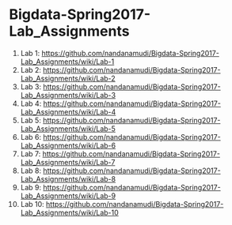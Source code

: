 # Bigdata-Spring2017-Lab_Assignments

 1. Lab  1: https://github.com/nandanamudi/Bigdata-Spring2017-Lab_Assignments/wiki/Lab-1 
 2. Lab  2: https://github.com/nandanamudi/Bigdata-Spring2017-Lab_Assignments/wiki/Lab-2 
 3. Lab  3: https://github.com/nandanamudi/Bigdata-Spring2017-Lab_Assignments/wiki/Lab-3
 4. Lab  4: https://github.com/nandanamudi/Bigdata-Spring2017-Lab_Assignments/wiki/Lab-4 
 5. Lab  5: https://github.com/nandanamudi/Bigdata-Spring2017-Lab_Assignments/wiki/Lab-5 
 6. Lab  6: https://github.com/nandanamudi/Bigdata-Spring2017-Lab_Assignments/wiki/Lab-6 
 7. Lab  7: https://github.com/nandanamudi/Bigdata-Spring2017-Lab_Assignments/wiki/Lab-7
 8. Lab  8: https://github.com/nandanamudi/Bigdata-Spring2017-Lab_Assignments/wiki/Lab-8
 9. Lab  9: https://github.com/nandanamudi/Bigdata-Spring2017-Lab_Assignments/wiki/Lab-9 
10. Lab 10: https://github.com/nandanamudi/Bigdata-Spring2017-Lab_Assignments/wiki/Lab-10  
